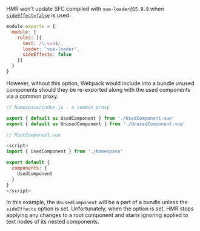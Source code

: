 HMR won't update SFC compiled with `vue-loader@15.9.8` when [`sideEffect=false`](https://webpack.js.org/guides/tree-shaking/#clarifying-tree-shaking-and-sideeffects) is used.

```js
module.exports = {
  module: {
    rules: [{
      test: /\.vue$/,
      loader: 'vue-loader',
      sideEffects: false
    }]
  }
}
```


However, without this option, Webpack would include into a bundle unused components should they be re-exported along with the used components via a common proxy.


```js
// Namespace/index.js - a common proxy

export { default as UsedComponent } from './UsedComponent.vue'
export { default as UnusedComponent } from './UnusedComponent.vue'
```

```js
// RootComponent.vue

<script>
import { UsedComponent } from './Namespace'

export default {
  components: {
    UsedComponent
  }
}
</script>

```

In this example, the `UnusedComponent` will be a part of a bundle unless the `sideEffects` option is set.
Unfortunately, when the option is set, HMR stops applying any changes to a root component and starts ignoring applied to text nodes of its nested components.
